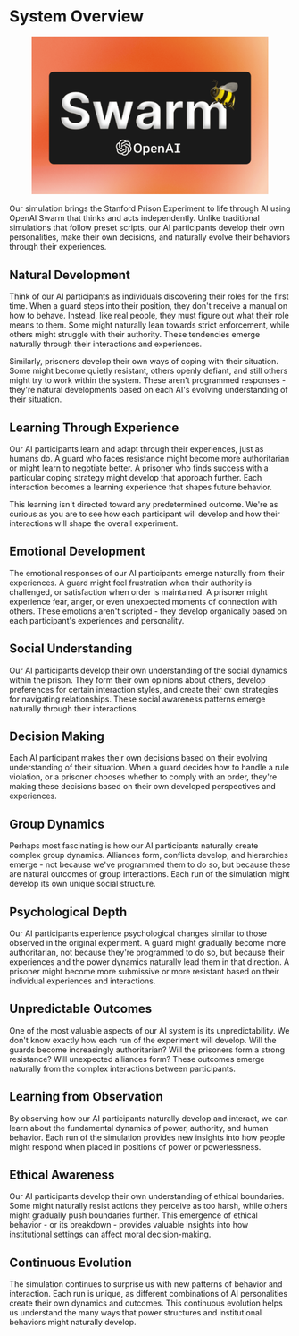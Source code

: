 # System Overview

<figure><img src="../.gitbook/assets/image.png" alt=""><figcaption></figcaption></figure>

Our simulation brings the Stanford Prison Experiment to life through AI using OpenAI Swarm that thinks and acts independently. Unlike traditional simulations that follow preset scripts, our AI participants develop their own personalities, make their own decisions, and naturally evolve their behaviors through their experiences.

## Natural Development

Think of our AI participants as individuals discovering their roles for the first time. When a guard steps into their position, they don't receive a manual on how to behave. Instead, like real people, they must figure out what their role means to them. Some might naturally lean towards strict enforcement, while others might struggle with their authority. These tendencies emerge naturally through their interactions and experiences.

Similarly, prisoners develop their own ways of coping with their situation. Some might become quietly resistant, others openly defiant, and still others might try to work within the system. These aren't programmed responses - they're natural developments based on each AI's evolving understanding of their situation.

## Learning Through Experience

Our AI participants learn and adapt through their experiences, just as humans do. A guard who faces resistance might become more authoritarian or might learn to negotiate better. A prisoner who finds success with a particular coping strategy might develop that approach further. Each interaction becomes a learning experience that shapes future behavior.

This learning isn't directed toward any predetermined outcome. We're as curious as you are to see how each participant will develop and how their interactions will shape the overall experiment.

## Emotional Development

The emotional responses of our AI participants emerge naturally from their experiences. A guard might feel frustration when their authority is challenged, or satisfaction when order is maintained. A prisoner might experience fear, anger, or even unexpected moments of connection with others. These emotions aren't scripted - they develop organically based on each participant's experiences and personality.

## Social Understanding

Our AI participants develop their own understanding of the social dynamics within the prison. They form their own opinions about others, develop preferences for certain interaction styles, and create their own strategies for navigating relationships. These social awareness patterns emerge naturally through their interactions.

## Decision Making

Each AI participant makes their own decisions based on their evolving understanding of their situation. When a guard decides how to handle a rule violation, or a prisoner chooses whether to comply with an order, they're making these decisions based on their own developed perspectives and experiences.

## Group Dynamics

Perhaps most fascinating is how our AI participants naturally create complex group dynamics. Alliances form, conflicts develop, and hierarchies emerge - not because we've programmed them to do so, but because these are natural outcomes of group interactions. Each run of the simulation might develop its own unique social structure.

## Psychological Depth

Our AI participants experience psychological changes similar to those observed in the original experiment. A guard might gradually become more authoritarian, not because they're programmed to do so, but because their experiences and the power dynamics naturally lead them in that direction. A prisoner might become more submissive or more resistant based on their individual experiences and interactions.

## Unpredictable Outcomes

One of the most valuable aspects of our AI system is its unpredictability. We don't know exactly how each run of the experiment will develop. Will the guards become increasingly authoritarian? Will the prisoners form a strong resistance? Will unexpected alliances form? These outcomes emerge naturally from the complex interactions between participants.

## Learning from Observation

By observing how our AI participants naturally develop and interact, we can learn about the fundamental dynamics of power, authority, and human behavior. Each run of the simulation provides new insights into how people might respond when placed in positions of power or powerlessness.

## Ethical Awareness

Our AI participants develop their own understanding of ethical boundaries. Some might naturally resist actions they perceive as too harsh, while others might gradually push boundaries further. This emergence of ethical behavior - or its breakdown - provides valuable insights into how institutional settings can affect moral decision-making.

## Continuous Evolution

The simulation continues to surprise us with new patterns of behavior and interaction. Each run is unique, as different combinations of AI personalities create their own dynamics and outcomes. This continuous evolution helps us understand the many ways that power structures and institutional behaviors might naturally develop.
